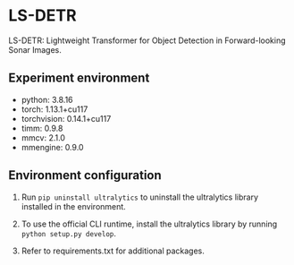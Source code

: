 # LS-DETR
LS-DETR: Lightweight Transformer for Object Detection in Forward-looking Sonar Images.

## Experiment environment 
* python: 3.8.16  
* torch: 1.13.1+cu117  
* torchvision: 0.14.1+cu117  
* timm: 0.9.8  
* mmcv: 2.1.0  
* mmengine: 0.9.0  

## Environment configuration
1. Run `pip uninstall ultralytics` to uninstall the ultralytics library installed in the environment.

2. To use the official CLI runtime, install the ultralytics library by running `python setup.py develop`.

3. Refer to requirements.txt for additional packages.
